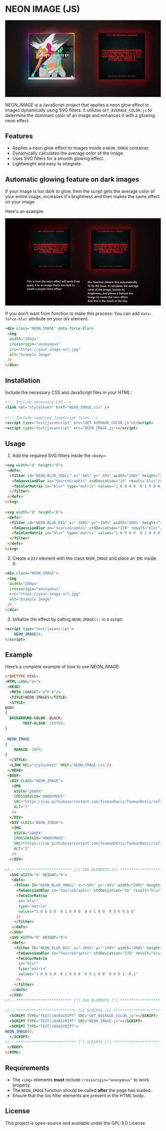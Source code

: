 # NEON IMAGE (JS)

<p align="center">
 <img src="https://raw.githubusercontent.com/TeomanDeniz/TeomanDeniz/refs/heads/main/images/repo_projects/NEON_EFFECT/PREVIEW.png">
</p>

NEON_IMAGE is a JavaScript project that applies a neon glow effect to images dynamically using SVG filters. It utilizes `GET_AVERAGE_COLOR.js` to determine the dominant color of an image and enhances it with a glowing neon effect.

## Features
- Applies a neon glow effect to images inside a `NEON_IMAGE` container.
- Dynamically calculates the average color of the image.
- Uses SVG filters for a smooth glowing effect.
- Lightweight and easy to integrate.

## Automatic glowing feature on dark images
If your image is too dark to glow, then the script gets the average color of your entire image, increases it's brightness and then makes the same effect on your image.

Here's an example:

<p align="center">
 <img src="https://raw.githubusercontent.com/TeomanDeniz/TeomanDeniz/refs/heads/main/images/repo_projects/NEON_EFFECT/PREVIEW3.png">
</p>

If you don't want from function to make this process: You can add `data-force-blur` attribute on your div element:

```html
<div class="NEON_IMAGE" data-force-blur>
 <img
  width="200px"
  crossorigin="anonymous"
  src="https://your-image-url.jpg"
  alt="Example Image"
 />
</div>
```

## Installation
Include the necessary CSS and JavaScript files in your HTML:

```html
<!-- Include necessary CSS -->
<link rel="stylesheet" href="NEON_IMAGE.css" />

<!-- Include required JavaScript files -->
<script type="text/javascript" src="GET_AVERAGE_COLOR.js"></script>
<script type="text/javascript" src="NEON_IMAGE.js"></script>
```

## Usage

1. Add the required SVG filters inside the `<body>`:

```html
<svg width="0" height="0">
 <defs>
  <filter id="NEON_BLUR_SMALL" x="-50%" y="-50%" width="200%" height="200%">
   <feGaussianBlur in="SourceGraphic" stdDeviation="16" result="blur"/>
   <feColorMatrix in="blur" type="matrix" values="1 0 0 0 0  0 1 0 0 0  0 0 1 0 0  0 0 0 0.6 0"/>
  </filter>
 </defs>
</svg>

<svg width="0" height="0">
 <defs>
  <filter id="NEON_BLUR_BIG" x="-100%" y="-100%" width="400%" height="400%">
   <feGaussianBlur in="SourceGraphic" stdDeviation="270" result="blur"/>
   <feColorMatrix in="blur" type="matrix" values="1 0 0 0 0  0 1 0 0 0  0 0 1 0 0  0 0 0 1 -0.1"/>
  </filter>
 </defs>
</svg>
```

2. Create a `DIV` element with the class `NEON_IMAGE` and place an `IMG` inside it:

```html
<div class="NEON_IMAGE">
 <img
  width="200px"
  crossorigin="anonymous"
  src="https://your-image-url.jpg"
  alt="Example Image"
 />
</div>
```

3. Initialize the effect by calling `NEON_IMAGE();` in a script:

```html
<script type="text/javascript">
	NEON_IMAGE();
</script>
```

## Example
Here’s a complete example of how to use NEON_IMAGE:

```html
<!DOCTYPE html>
<HTML LANG="en">
 <HEAD>
  <META CHARSET="UTF-8"/>
  <TITLE>NEON IMAGES</TITLE>
  <STYLE>
BODY
{
  BACKGROUND-COLOR: BLACK;
		TEXT-ALIGN: CENTER;
}

.NEON_IMAGE
{
	MARGIN: 50PX;
}
  </STYLE>
  <LINK REL="stylesheet" HREF="NEON_IMAGE.css"/>
 </HEAD>
 <BODY>
  <DIV CLASS="NEON_IMAGE">
   <IMG
	WIDTH="200PX"
	CROSSORIGIN="ANONYMOUS"
	SRC="https://raw.githubusercontent.com/TeomanDeniz/TeomanDeniz/refs/heads/main/images/repo_projects/NEON_EFFECT/EXAMPLE_1.jpg"
	ALT="1"
   />
  </DIV>
  <DIV CLASS="NEON_IMAGE">
   <IMG
	WIDTH="200PX"
	CROSSORIGIN="ANONYMOUS"
	SRC="https://raw.githubusercontent.com/TeomanDeniz/TeomanDeniz/refs/heads/main/images/repo_projects/NEON_EFFECT/EXAMPLE_2.jpeg"
	ALT="2"
   />
  </DIV>

<!-- ************************* [v] SVG ELEMENTS [v] ************************ -->
  <SVG WIDTH="0" HEIGHT="0">
   <defs>
	<filter ID="NEON_BLUR_SMALL" x="-50%" y="-50%" width="200%" height="200%">
	 <feGaussianBlur in="SourceGraphic" stdDeviation="16" result="blur"/>
	 <feColorMatrix
	  in="blur"
	  type="matrix"
	  values="1 0 0 0 0  0 1 0 0 0  0 0 1 0 0  0 0 0 0.6 0"
	 />
	</filter>
   </defs>
  </SVG>
  <SVG WIDTH="0" HEIGHT="0">
   <defs>
	<filter ID="NEON_BLUR_BIG" x="-100%" y="-100%" width="400%" height="400%">
	 <feGaussianBlur in="SourceGraphic" stdDeviation="270" result="blur"/>
	 <feColorMatrix
	  in="blur"
	  type="matrix"
	  values="1 0 0 0 0  0 1 0 0 0  0 0 1 0 0  0 0 0 1 -0.1"
	 />
	</filter>
   </defs>
  </SVG>
<!-- ************************* [^] SVG ELEMENTS [^] ************************ -->

<!-- *************************** [v] SCRIPTS [v] *************************** -->
  <SCRIPT TYPE="TEXT/JAVASCRIPT" SRC="GET_AVERAGE_COLOR.js"></SCRIPT>
  <SCRIPT TYPE="TEXT/JAVASCRIPT" SRC="NEON_IMAGE.js"></SCRIPT>
  <SCRIPT TYPE="TEXT/JAVASCRIPT">
NEON_IMAGE();
  </SCRIPT>
<!-- *************************** [^] SCRIPTS [^] *************************** -->
 </BODY>
</HTML>
```

## Requirements
- The `<img>` elements **must** include `crossorigin="anonymous"` to work properly.
- The `NEON_IMAGE` function should be called **after** the page has loaded.
- Ensure that the `SVG` filter elements are present in the HTML body.

## License
This project is open-source and available under the GPL-3.0 License.


